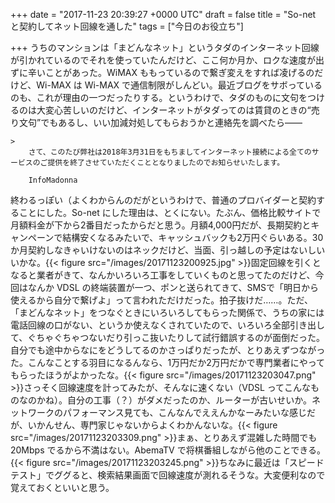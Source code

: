 
+++
date = "2017-11-23 20:39:27 +0000 UTC"
draft = false
title = "So-net と契約してネット回線を通した"
tags = ["今日のお役立ち"]

+++
うちのマンションは「まどんなネット」というタダのインターネット回線が引かれているのでそれを使っていたんだけど、ここ何か月か、ロクな速度が出ずに辛いことがあった。WiMAX ももっているので繋ぎ変えをすれば凌げるのだけど、Wi-MAX は Wi-MAX で通信制限がしんどい。最近ブログをサボっているのも、これが理由の一つだったりする。というわけで、タダのものに文句をつけるのは大変心苦しいのだけど、インターネットがタダってのは賃貸のときの“売り文句”でもあるし、いい加減対処してもらおうかと連絡先を調べたら――

    >
        さて、このたび弊社は2018年3月31日をもちましてインターネット接続による全てのサービスのご提供を終了させていただくこととなりましたのでお知らせいたします。

        InfoMadonna
    
終わるっぽい（よくわからんのだがというわけで、普通のプロバイダーと契約することにした。So-net にした理由は、とくにない。たぶん、価格比較サイトで月額料金が下から2番目だったからだと思う。月額4,000円だが、長期契約とキャンペーンで結構安くなるみたいで、キャッシュバックも2万円ぐらいある。30か月契約しなきゃいけないのはネックだけど、当面、引っ越しの予定はないしいいかな。{{< figure src="/images/20171123200925.jpg"  >}}固定回線を引くとなると業者がきて、なんかいろいろ工事をしていくものと思ってたのだけど、今回はなんか VDSL の終端装置が一つ、ポンと送られてきて、SMSで「明日から使えるから自分で繋げよ」って言われただけだった。拍子抜けだ……。ただ、「まどんなネット」をつなぐときにいろいろしてもらった関係で、うちの家には電話回線の口がない、というか使えなくされていたので、いろいろ全部引き出して、ぐちゃぐちゃつないだり引っこ抜いたりして試行錯誤するのが面倒だった。自分でも途中からなにをどうしてるのかさっぱりだったが、とりあえずつながった。こんなことする羽目になるんなら、1万円だか2万円だかで専門業者にやってもらったほうがよかったな。{{< figure src="/images/20171123203047.png"  >}}さっそく回線速度を計ってみたが、そんなに速くない（VDSL ってこんなものなのかね）。自分の工事（？）がダメだったのか、ルーターが古いせいか。ネットワークのパフォーマンス見ても、こんなんでええんかなーみたいな感じだが、いかんせん、専門家じゃないからよくわかんないな。{{< figure src="/images/20171123203309.png"  >}}まぁ、とりあえず混雑した時間でも 20Mbps でるから不満はない。AbemaTV で将棋番組しながら他のことできる。{{< figure src="/images/20171123203245.png"  >}}ちなみに最近は「スピードテスト」でググると、検索結果画面で回線速度が測れるそうな。大変便利なので覚えておくといいと思う。


